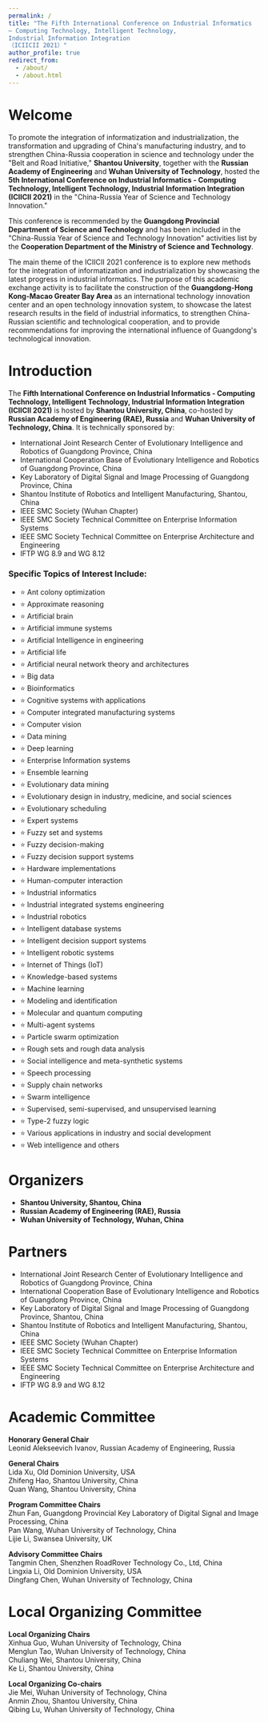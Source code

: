 ```yaml
---
permalink: /
title: "The Fifth International Conference on Industrial Informatics  
– Computing Technology, Intelligent Technology,  
Industrial Information Integration  
（ICIICII 2021）"
author_profile: true
redirect_from: 
  - /about/
  - /about.html
---
```


# Welcome

To promote the integration of informatization and industrialization, the transformation and upgrading of China's manufacturing industry, and to strengthen China-Russia cooperation in science and technology under the "Belt and Road Initiative," **Shantou University**, together with the **Russian Academy of Engineering** and **Wuhan University of Technology**, hosted the **5th International Conference on Industrial Informatics - Computing Technology, Intelligent Technology, Industrial Information Integration (ICIICII 2021)** in the "China-Russia Year of Science and Technology Innovation."

This conference is recommended by the **Guangdong Provincial Department of Science and Technology** and has been included in the "China-Russia Year of Science and Technology Innovation" activities list by the **Cooperation Department of the Ministry of Science and Technology**.

The main theme of the ICIICII 2021 conference is to explore new methods for the integration of informatization and industrialization by showcasing the latest progress in industrial informatics. The purpose of this academic exchange activity is to facilitate the construction of the **Guangdong-Hong Kong-Macao Greater Bay Area** as an international technology innovation center and an open technology innovation system, to showcase the latest research results in the field of industrial informatics, to strengthen China-Russian scientific and technological cooperation, and to provide recommendations for improving the international influence of Guangdong's technological innovation.

# Introduction

The **Fifth International Conference on Industrial Informatics - Computing Technology, Intelligent Technology, Industrial Information Integration (ICIICII 2021)** is hosted by **Shantou University, China**, co-hosted by **Russian Academy of Engineering (RAE), Russia** and **Wuhan University of Technology, China**. It is technically sponsored by:

- International Joint Research Center of Evolutionary Intelligence and Robotics of Guangdong Province, China
- International Cooperation Base of Evolutionary Intelligence and Robotics of Guangdong Province, China
- Key Laboratory of Digital Signal and Image Processing of Guangdong Province, China
- Shantou Institute of Robotics and Intelligent Manufacturing, Shantou, China
- IEEE SMC Society (Wuhan Chapter)
- IEEE SMC Society Technical Committee on Enterprise Information Systems
- IEEE SMC Society Technical Committee on Enterprise Architecture and Engineering
- IFTP WG 8.9 and WG 8.12

### Specific Topics of Interest Include:

<ul>
    <li>⭐ Ant colony optimization</li>
    <li>⭐ Approximate reasoning</li>
    <li>⭐ Artificial brain</li>
    <li>⭐ Artificial immune systems</li>
    <li>⭐ Artificial Intelligence in engineering</li>
    <li>⭐ Artificial life</li>
    <li>⭐ Artificial neural network theory and architectures</li>
    <li>⭐ Big data</li>
    <li>⭐ Bioinformatics</li>
    <li>⭐ Cognitive systems with applications</li>
    <li>⭐ Computer integrated manufacturing systems</li>
    <li>⭐ Computer vision</li>
    <li>⭐ Data mining</li>
    <li>⭐ Deep learning</li>
    <li>⭐ Enterprise Information systems</li>
    <li>⭐ Ensemble learning</li>
    <li>⭐ Evolutionary data mining</li>
    <li>⭐ Evolutionary design in industry, medicine, and social sciences</li>
    <li>⭐ Evolutionary scheduling</li>
    <li>⭐ Expert systems</li>
    <li>⭐ Fuzzy set and systems</li>
    <li>⭐ Fuzzy decision-making</li>
    <li>⭐ Fuzzy decision support systems</li>
    <li>⭐ Hardware implementations</li>
    <li>⭐ Human-computer interaction</li>
    <li>⭐ Industrial informatics</li>
    <li>⭐ Industrial integrated systems engineering</li>
    <li>⭐ Industrial robotics</li>
    <li>⭐ Intelligent database systems</li>
    <li>⭐ Intelligent decision support systems</li>
    <li>⭐ Intelligent robotic systems</li>
    <li>⭐ Internet of Things (IoT)</li>
    <li>⭐ Knowledge-based systems</li>
    <li>⭐ Machine learning</li>
    <li>⭐ Modeling and identification</li>
    <li>⭐ Molecular and quantum computing</li>
    <li>⭐ Multi-agent systems</li>
    <li>⭐ Particle swarm optimization</li>
    <li>⭐ Rough sets and rough data analysis</li>
    <li>⭐ Social intelligence and meta-synthetic systems</li>
    <li>⭐ Speech processing</li>
    <li>⭐ Supply chain networks</li>
    <li>⭐ Swarm intelligence</li>
    <li>⭐ Supervised, semi-supervised, and unsupervised learning</li>
    <li>⭐ Type-2 fuzzy logic</li>
    <li>⭐ Various applications in industry and social development</li>
    <li>⭐ Web intelligence and others</li>
</ul>

# Organizers

- **Shantou University, Shantou, China**
- **Russian Academy of Engineering (RAE), Russia**
- **Wuhan University of Technology, Wuhan, China**

# Partners

- International Joint Research Center of Evolutionary Intelligence and Robotics of Guangdong Province, China
- International Cooperation Base of Evolutionary Intelligence and Robotics of Guangdong Province, China 
- Key Laboratory of Digital Signal and Image Processing of Guangdong Province, Shantou, China
- Shantou Institute of Robotics and Intelligent Manufacturing, Shantou, China
- IEEE SMC Society (Wuhan Chapter)
- IEEE SMC Society Technical Committee on Enterprise Information Systems
- IEEE SMC Society Technical Committee on Enterprise Architecture and Engineering
- IFTP WG 8.9 and WG 8.12

# Academic Committee

**Honorary General Chair**  
Leonid Alekseevich Ivanov, Russian Academy of Engineering, Russia 

**General Chairs**  
Lida Xu, Old Dominion University, USA  
Zhifeng Hao, Shantou University, China  
Quan Wang, Shantou University, China

**Program Committee Chairs**  
Zhun Fan, Guangdong Provincial Key Laboratory of Digital Signal and Image Processing, China  
Pan Wang, Wuhan University of Technology, China  
Lijie Li, Swansea University, UK

**Advisory Committee Chairs**  
Tangmin Chen, Shenzhen RoadRover Technology Co., Ltd, China  
Lingxia Li, Old Dominion University, USA  
Dingfang Chen, Wuhan University of Technology, China

# Local Organizing Committee

**Local Organizing Chairs**  
Xinhua Guo, Wuhan University of Technology, China  
Menglun Tao, Wuhan University of Technology, China  
Chuliang Wei, Shantou University, China  
Ke Li, Shantou University, China

**Local Organizing Co-chairs**  
Jie Mei, Wuhan University of Technology, China  
Anmin Zhou, Shantou University, China  
Qibing Lu, Wuhan University of Technology, China
